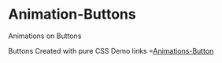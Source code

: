 # Animation-Buttons
Animations on Buttons

Buttons Created with pure CSS
Demo links =[Animations-Button](https://zaheer-zk.github.io/Animation-Buttons/)
